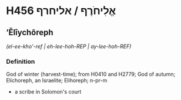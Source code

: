 # H456 אֱלִיחֹרֶף / אליחרף

## ʼĔlîychôreph

_(el-ee-kho'-ref | eh-lee-hoh-REP | ay-lee-hoh-REF)_

### Definition

God of winter (harvest-time); from H0410 and H2779; God of autumn; Elichoreph, an Israelite; Elihoreph; n-pr-m

- a scribe in Solomon's court
